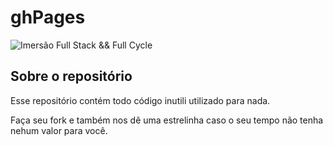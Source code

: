 # ghPages

![Imersão Full Stack && Full Cycle](https://www.veinerd.com/image/cache/catalog/camisetas/doutor-estranho-1-estampa-590x620.jpg)

## Sobre o repositório
Esse repositório contém todo código inutili utilizado para nada.

Faça seu fork e também nos dê uma estrelinha caso o seu tempo não tenha nehum valor para você.

